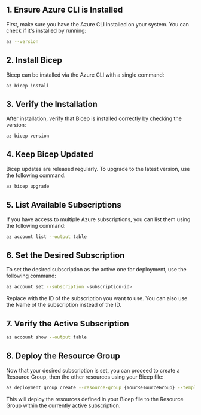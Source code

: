 ## 1. Ensure Azure CLI is Installed

First, make sure you have the Azure CLI installed on your system. You can check if it's installed by running:

```sh
az --version
```


## 2. Install Bicep
Bicep can be installed via the Azure CLI with a single command:

```sh
az bicep install
```


## 3. Verify the Installation
After installation, verify that Bicep is installed correctly by checking the version:

```sh
az bicep version
```

## 4. Keep Bicep Updated

Bicep updates are released regularly. To upgrade to the latest version, use the following command:

```sh
az bicep upgrade
```

## 5. List Available Subscriptions

If you have access to multiple Azure subscriptions, you can list them using the following command:

```sh
az account list --output table
```
## 6. Set the Desired Subscription
To set the desired subscription as the active one for deployment, use the following command:

```sh
az account set --subscription <subscription-id>
```
Replace <subscription-id> with the ID of the subscription you want to use. You can also use the Name of the subscription instead of the ID.

## 7. Verify the Active Subscription

```sh
az account show --output table
```

## 8. Deploy the Resource Group

Now that your desired subscription is set, you can proceed to create a Resource Group, then the other resources using your Bicep file:

```sh
az deployment group create --resource-group {YourResourceGroup} --template-file main.bicep
```
This will deploy the resources defined in your Bicep file to the Resource Group within the currently active subscription.


